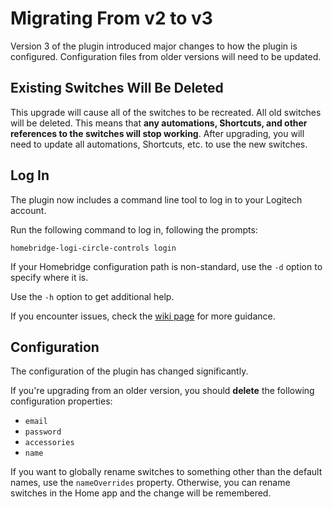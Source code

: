 # Migrating From v2 to v3

Version 3 of the plugin introduced major changes to how the plugin is configured. Configuration files from older versions will need to be updated.

## Existing Switches Will Be Deleted

This upgrade will cause all of the switches to be recreated. All old switches will be deleted. This means that **any automations, Shortcuts, and other references to the switches will stop working**. After upgrading, you will need to update all automations, Shortcuts, etc. to use the new switches.

## Log In

The plugin now includes a command line tool to log in to your Logitech account.

Run the following command to log in, following the prompts:

```
homebridge-logi-circle-controls login
```

If your Homebridge configuration path is non-standard, use the `-d` option to specify where it is.

Use the `-h` option to get additional help.

If you encounter issues, check the [wiki page](https://github.com/klanchman/homebridge-logi-circle-controls/wiki/How-to-Log-In) for more guidance.

## Configuration

The configuration of the plugin has changed significantly.

If you're upgrading from an older version, you should **delete** the following configuration properties:

- `email`
- `password`
- `accessories`
- `name`

If you want to globally rename switches to something other than the default names, use the `nameOverrides` property. Otherwise, you can rename switches in the Home app and the change will be remembered.
